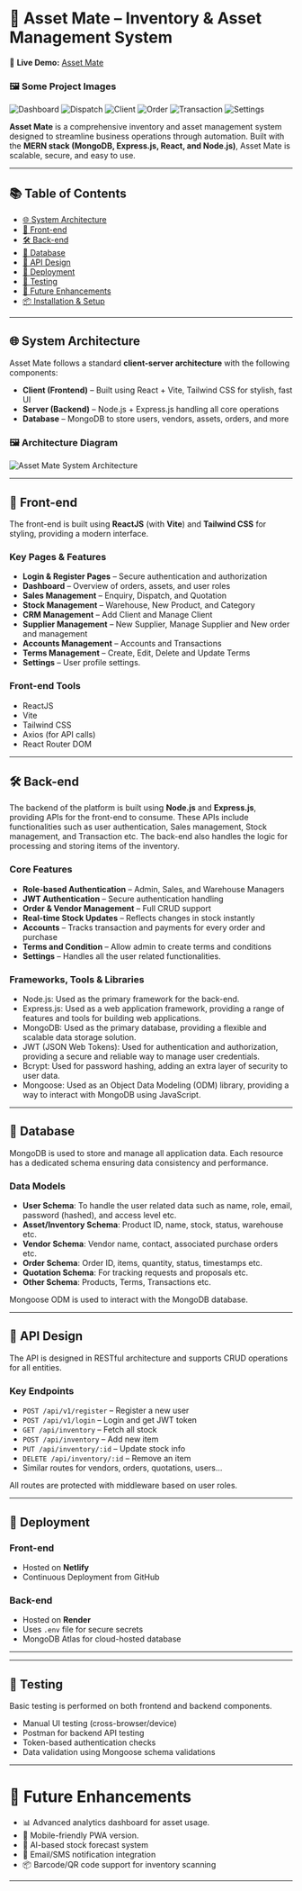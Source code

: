 # 🏢 Asset Mate – Inventory & Asset Management System

🚀 **Live Demo:** [Asset Mate](https://assetmate-kanhaiya01.netlify.app/)  

### 🖼️ Some Project Images  
![Dashboard](./Images/dashboard.png)
![Dispatch](./Images/dispatch.png)
![Client](./Images/client.png)
![Order](./Images/order.png)
![Transaction](./Images/transaction.png)
![Settings](./Images/settings.png)

**Asset Mate** is a comprehensive inventory and asset management system designed to streamline business operations through automation. Built with the **MERN stack (MongoDB, Express.js, React, and Node.js)**, Asset Mate is scalable, secure, and easy to use.

---

## 📚 Table of Contents

- [🌐 System Architecture](#-system-architecture)  
- [🎨 Front-end](#-front-end)  
- [🛠️ Back-end](#-back-end)  
- [🧠 Database](#-database)  
- [📡 API Design](#-api-design)  
- [🚀 Deployment](#-deployment)  
- [🧪 Testing](#-testing)  
- [🔮 Future Enhancements](#-future-enhancements)  
- [📦 Installation & Setup](#-installation--setup)  

---

## 🌐 System Architecture

Asset Mate follows a standard **client-server architecture** with the following components:

- **Client (Frontend)** – Built using React + Vite, Tailwind CSS for stylish, fast UI
- **Server (Backend)** – Node.js + Express.js handling all core operations
- **Database** – MongoDB to store users, vendors, assets, orders, and more

### 🖼️ Architecture Diagram  
![Asset Mate System Architecture](./Images/architecture.png)

---

## 🎨 Front-end

The front-end is built using **ReactJS** (with **Vite**) and **Tailwind CSS** for styling, providing a modern interface.

### Key Pages & Features

- **Login & Register Pages** – Secure authentication and authorization
- **Dashboard** – Overview of orders, assets, and user roles
- **Sales Management** – Enquiry, Dispatch, and Quotation
- **Stock Management** – Warehouse, New Product, and Category
- **CRM Management** – Add Client and Manage Client
- **Supplier Management** – New Supplier, Manage Supplier and New order and management
- **Accounts Management** – Accounts and Transactions
- **Terms Management** – Create, Edit, Delete and Update Terms
- **Settings** – User profile settings.

### Front-end Tools

- ReactJS
- Vite
- Tailwind CSS
- Axios (for API calls)
- React Router DOM

---

## 🛠️ Back-end

The backend of the platform is built using **Node.js** and **Express.js**, providing APIs for the front-end to consume. These APIs include functionalities such as user authentication, Sales management, Stock management, and Transaction etc. The back-end also handles the logic for processing and storing items of the inventory.

### Core Features

- **Role-based Authentication** – Admin, Sales, and Warehouse Managers
- **JWT Authentication** – Secure authentication handling
- **Order & Vendor Management** – Full CRUD support
- **Real-time Stock Updates** – Reflects changes in stock instantly
- **Accounts** – Tracks transaction and payments for every order and purchase
- **Terms and Condition** – Allow admin to create terms and conditions
- **Settings** – Handles all the user related functionalities.

### Frameworks, Tools & Libraries

- Node.js: Used as the primary framework for the back-end.
- Express.js: Used as a web application framework, providing a range of features and tools for building web applications.
- MongoDB: Used as the primary database, providing a flexible and scalable data storage solution.
- JWT (JSON Web Tokens): Used for authentication and authorization, providing a secure and reliable way to manage user credentials.
- Bcrypt: Used for password hashing, adding an extra layer of security to user data.
- Mongoose: Used as an Object Data Modeling (ODM) library, providing a way to interact with MongoDB using JavaScript.

---

## 🧠 Database

MongoDB is used to store and manage all application data. Each resource has a dedicated schema ensuring data consistency and performance.

### Data Models

- **User Schema**: To handle the user related data such as name, role, email, password (hashed), and access level etc.
- **Asset/Inventory Schema**: Product ID, name, stock, status, warehouse etc.
- **Vendor Schema**: Vendor name, contact, associated purchase orders etc.
- **Order Schema**: Order ID, items, quantity, status, timestamps etc.
- **Quotation Schema**: For tracking requests and proposals etc.
- **Other Schema**: Products, Terms, Transactions etc.

Mongoose ODM is used to interact with the MongoDB database.

---

## 📡 API Design
The API is designed in RESTful architecture and supports CRUD operations for all entities.

### Key Endpoints

- `POST /api/v1/register` – Register a new user
- `POST /api/v1/login` – Login and get JWT token
- `GET /api/inventory` – Fetch all stock
- `POST /api/inventory` – Add new item
- `PUT /api/inventory/:id` – Update stock info
- `DELETE /api/inventory/:id` – Remove an item
- Similar routes for vendors, orders, quotations, users...

All routes are protected with middleware based on user roles.

---

## 🚀 Deployment

### Front-end

- Hosted on **Netlify**
- Continuous Deployment from GitHub

### Back-end

- Hosted on **Render**
- Uses `.env` file for secure secrets
- MongoDB Atlas for cloud-hosted database

---

---

## 🧪 Testing

Basic testing is performed on both frontend and backend components.

- Manual UI testing (cross-browser/device)
- Postman for backend API testing
- Token-based authentication checks
- Data validation using Mongoose schema validations

---

# 🔮 Future Enhancements

- 📊 Advanced analytics dashboard for asset usage.
- 📱 Mobile-friendly PWA version.
- 🧠 AI-based stock forecast system
- 🔔 Email/SMS notification integration
- 📦 Barcode/QR code support for inventory scanning

---
